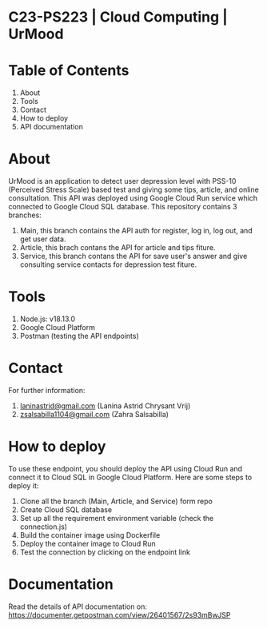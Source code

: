# C23-PS223 | Cloud Computing | UrMood

# Table of Contents

1. About
2. Tools
3. Contact
4. How to deploy
5. API documentation


# About
UrMood is an application to detect user depression level with PSS-10 (Perceived Stress Scale) based test and giving some tips, article, and online consultation.
This API was deployed using Google Cloud Run service which connected to Google Cloud SQL database.
This repository contains 3 branches:

1. Main, this branch contains the API auth for register, log in, log out, and get user data.
2. Article, this brach contans the API for article and tips fiture.
3. Service, this branch contans the API for save user's answer and give consulting service contacts for depression test fiture.

# Tools

1. Node.js: v18.13.0
2. Google Cloud Platform
3. Postman (testing the API endpoints)

# Contact
For further information:

1. laninastrid@gmail.com (Lanina Astrid Chrysant Vrij)
2. zsalsabilla1104@gmail.com (Zahra Salsabilla)

# How to deploy
To use these endpoint, you should deploy the API using Cloud Run and connect it to Cloud SQL in Google Cloud Platform.
Here are some steps to deploy it:
1. Clone all the branch (Main, Article, and Service) form repo
2. Create Cloud SQL database
3. Set up all the requirement environment variable (check the connection.js)
4. Build the container image using Dockerfile
5. Deploy the container image to Cloud Run
6. Test the connection by clicking on the endpoint link

# Documentation
Read the details of API documentation on:
https://documenter.getpostman.com/view/26401567/2s93mBwJSP
